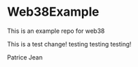 # Web38Example
This is an example repo for web38


This is a test change! testing testing testing! 


Patrice Jean
